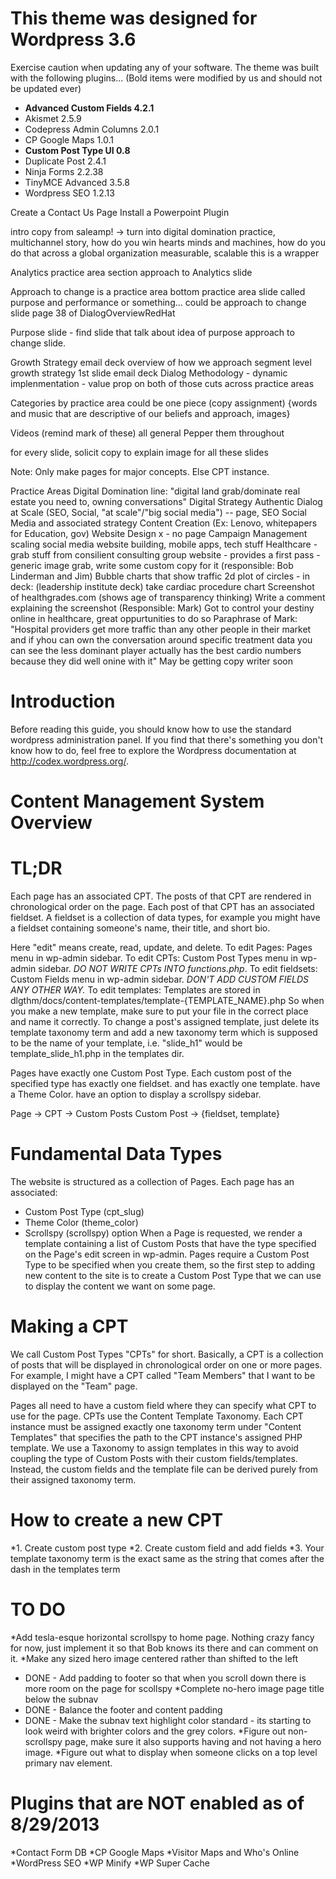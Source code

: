 This theme was designed for Wordpress 3.6
======
Exercise caution when updating any of your software.
The theme was built with the following plugins...
(Bold items were modified by us and should not be updated ever)
* __Advanced Custom Fields 4.2.1__
* Akismet 2.5.9
* Codepress Admin Columns 2.0.1
* CP Google Maps 1.0.1
* __Custom Post Type UI 0.8__
* Duplicate Post 2.4.1
* Ninja Forms 2.2.38
* TinyMCE Advanced 3.5.8
* Wordpress SEO 1.2.13

Create a Contact Us Page
Install a Powerpoint Plugin

intro copy from saleamp!
-> turn into digital domination practice, multichannel story, how do you win hearts minds and machines, how do you do that across a global organization
measurable, scalable
this is a wrapper

Analytics practice area section
  approach to Analytics slide

Approach to change is a practice area
bottom practice area slide called purpose and performance or something... could be approach to change slide page 38 of DialogOverviewRedHat

Purpose slide - find slide that talk about idea of purpose
approach to change slide.

Growth Strategy
email deck overview of how we approach segment level growth strategy
1st slide email deck
Dialog Methodology - dynamic implenmentation - value prop on both of those
cuts across practice areas

Categories by practice area could be one piece (copy assignment) {words and music that are descriptive of our beliefs and approach, images}

Videos (remind mark of these) all general
  Pepper them throughout

for every slide, solicit copy to explain image for all these slides

Note: Only make pages for major concepts.
Else CPT instance.

Practice Areas
  Digital Domination
    line: "digital land grab/dominate real estate you need to, owning conversations"
    Digital Strategy
    Authentic Dialog at Scale (SEO, Social, "at scale"/"big social media") -- page, 
      SEO
      Social Media and associated strategy
      Content Creation (Ex: Lenovo, whitepapers for Education, gov)
      Website Design x - no page
      Campaign Management
      scaling social media
      website building, mobile apps, tech stuff
  Healthcare - grab stuff from consilient consulting group website - provides a first pass - generic image grab, write some custom copy for it (responsible: Bob Linderman and Jim)
    Bubble charts that show traffic
    2d plot of circles - in deck: (leadership institute deck)
      take cardiac procedure chart
    Screenshot of healthgrades.com (shows age of transparency thinking)
      Write a comment explaining the screenshot (Responsible: Mark)
        Got to control your destiny online in healthcare, great oppurtunities to do so
        Paraphrase of Mark: "Hospital providers get more traffic than any other people in their market and if yhou can own the conversation around specific treatment data you can see the less dominant player actually has the best cardio numbers because they did well onine with it"
May be getting copy writer soon

Introduction
====

Before reading this guide, you should know how to use the standard wordpress administration panel. If you find that there's something you don't know how to do, feel free to explore the Wordpress documentation at http://codex.wordpress.org/.

Content Management System Overview
====

TL;DR
===

Each page has an associated CPT. The posts of that CPT are rendered in chronological order on the page.
Each post of that CPT has an associated fieldset. A fieldset is a collection of data types, for example you might have a fieldset containing someone's name, their title, and short bio.

Here "edit" means create, read, update, and delete.
To edit Pages: Pages menu in wp-admin sidebar.
To edit CPTs: Custom Post Types menu in wp-admin sidebar. _DO NOT WRITE CPTs INTO functions.php_.
To edit fieldsets: Custom Fields menu in wp-admin sidebar. _DON'T ADD CUSTOM FIELDS ANY OTHER WAY._
To edit templates: Templates are stored in dlgthm/docs/content-templates/template-{TEMPLATE_NAME}.php
So when you make a new template, make sure to put your file in the correct place and name it correctly.
To change a post's assigned template, just delete its template taxonomy term and add a new taxonomy term which is supposed to be the name of your template, i.e. "slide_h1" would be template_slide_h1.php in the templates dir.

Pages
  have exactly one Custom Post Type.
    Each custom post of the specified type
      has exactly one fieldset.
      and has exactly one template.
  have a Theme Color.
  have an option to display a scrollspy sidebar.

Page -> CPT -> Custom Posts
Custom Post -> {fieldset, template}

Fundamental Data Types
===
The website is structured as a collection of Pages. Each page has an associated:
* Custom Post Type (cpt_slug)
* Theme Color (theme_color)
* Scrollspy (scrollspy) option
When a Page is requested, we render a template containing a list of Custom Posts that have the type specified on the Page's edit screen in wp-admin. Pages require a Custom Post Type to be specified when you create them, so the first step to adding new content to the site is to create a Custom Post Type that we can use to display the content we want on some page.

Making a CPT
===
We call Custom Post Types "CPTs" for short. Basically, a CPT is a collection of posts that will be displayed in chronological order on one or more pages. For example, I might have a CPT called "Team Members" that I want to be displayed on the "Team" page.

Pages all need to have a custom field where they can specify what CPT to use for the page.
CPTs use the Content Template Taxonomy. Each CPT instance must be assigned exactly one taxonomy term under "Content Templates" that specifies the path to the CPT instance's assigned PHP template.
We use a Taxonomy to assign templates in this way to avoid coupling the type of Custom Posts with their custom fields/templates.
Instead, the custom fields and the template file can be derived purely from their assigned taxonomy term.


How to create a new CPT 
===

*1. Create custom post type
*2. Create custom field and add fields
*3. Your template taxonomy term is the exact same as the string that comes after the dash in the templates term

TO DO
====
*Add tesla-esque horizontal scrollspy to home page. Nothing crazy fancy for now, just implement it so that Bob knows its there and can comment on it.
*Make any sized hero image centered rather than shifted to the left 
*   DONE - Add padding to footer so that when you scroll down there is more room on the page for scollspy
*Complete no-hero image page title below the subnav
*   DONE - Balance the footer and content padding
*   DONE - Make the subnav text highlight color standard - its starting to look weird with brighter colors and the grey colors. 
*Figure out non-scrollspy page, make sure it also supports having and not having a hero image. 
*Figure out what to display when someone clicks on a top level primary nav element. 

Plugins that are NOT enabled as of 8/29/2013
===
*Contact Form DB
*CP Google Maps
*Visitor Maps and Who's Online
*WordPress SEO
*WP Minify
*WP Super Cache